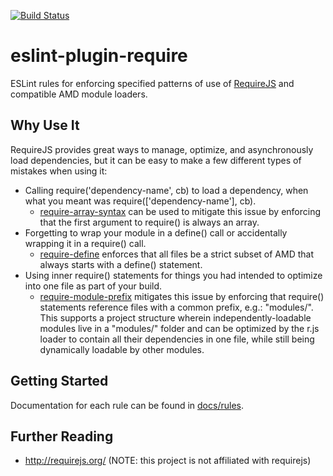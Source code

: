 [![Build Status](https://travis-ci.org/bregenspan/eslint-plugin-require.svg)](https://travis-ci.org/bregenspan/eslint-plugin-require)

# eslint-plugin-require

ESLint rules for enforcing specified patterns of use of <a href="http://requirejs.org/">RequireJS</a> and compatible AMD module loaders.

## Why Use It

RequireJS provides great ways to manage, optimize, and asynchronously load dependencies, but it can be easy to make a few different types of mistakes when using it:

 * Calling require('dependency-name', cb) to load a dependency, when what you meant was require(['dependency-name'], cb).
   * [require-array-syntax](docs/rules/require-array-syntax.md) can be used to mitigate this issue by enforcing that the first argument to require() is always an array.
 * Forgetting to wrap your module in a define() call or accidentally wrapping it in a require() call.
   * [require-define](docs/rules/require-define.md) enforces that all files be a strict subset of AMD that always starts with a define() statement.
 * Using inner require() statements for things you had intended to optimize into one file as part of your build.
   * [require-module-prefix](docs/rules/require-module-prefix.md) mitigates this issue by enforcing that require() statements reference files with a common prefix, e.g.: "modules/".  This supports a project structure wherein independently-loadable modules live in a "modules/" folder and can be optimized by the r.js loader to contain all their dependencies in one file, while still being dynamically loadable by other modules.

## Getting Started

Documentation for each rule can be found in [docs/rules](docs/rules).

## Further Reading

* http://requirejs.org/ (NOTE: this project is not affiliated with requirejs)
